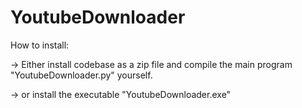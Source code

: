# YoutubeDownloader

How to install:

  -> Either install codebase as a zip file and compile the main program "YoutubeDownloader.py" yourself.
  
  -> or install the executable "YoutubeDownloader.exe"
  
